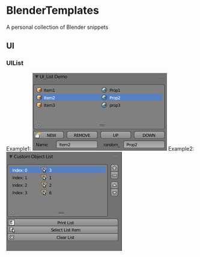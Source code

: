 # BlenderTemplates
A personal collection of Blender snippets

## UI
### UIList
Example1:
![UIList](https://github.com/gnuton/BlenderTemplates/raw/master/UIList.png)
Example2:
![UIList](https://github.com/gnuton/BlenderTemplates/raw/master/UIList2.png)

